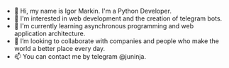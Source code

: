- 👋 Hi, my name is Igor Markin. I'm a Python Developer.
- 👀 I'm interested in web development and the creation of telegram bots.
- 🌱 I'm currently learning asynchronous programming and web application architecture.
- 💞️ I’m looking to collaborate with companies and people who make the world a better place every day.
- 📫 You can contact me by telegram @juninja.
